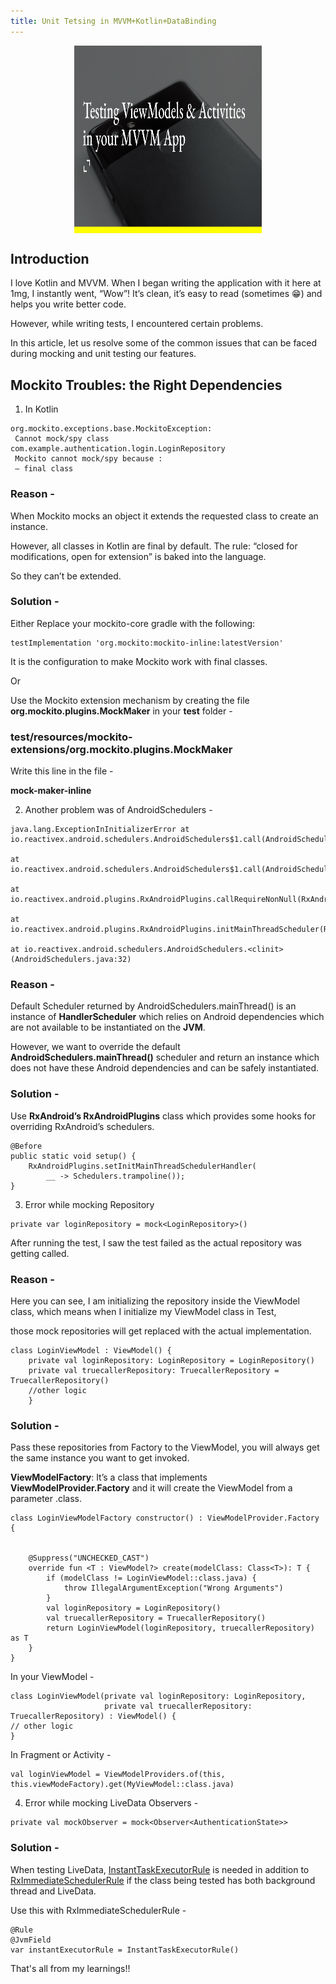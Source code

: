 ```yaml
---
title: Unit Tetsing in MVVM+Kotlin+DataBinding
---
```


<div style="text-align:center">
<img align="center" width="300" height="300" src="/Images/Article/testing.png">
</div>


## Introduction

I love Kotlin and MVVM. When I began writing the application with it here at 1mg, I instantly went, “Wow”! It’s clean, it’s easy to read (sometimes 😁) and helps you write better code.

However, while writing tests, I encountered certain problems.

In this article, let us resolve some of the common issues that can be faced during mocking and unit testing our features.

## Mockito Troubles: the Right Dependencies

1) In Kotlin

```
org.mockito.exceptions.base.MockitoException:
 Cannot mock/spy class com.example.authentication.login.LoginRepository
 Mockito cannot mock/spy because :
 — final class
 ```

### Reason -

When Mockito mocks an object it extends the requested class to create an instance.

However, all classes in Kotlin are final by default. The rule: “closed for modifications, open for extension” is baked into the language.

So they can’t be extended.

### Solution -

Either Replace your mockito-core gradle with the following:

```
testImplementation 'org.mockito:mockito-inline:latestVersion'
```

It is the configuration to make Mockito work with final classes.

Or

Use the Mockito extension mechanism by creating the file <b>org.mockito.plugins.MockMaker</b> in your <b>test</b> folder -

### test/resources/mockito-extensions/org.mockito.plugins.MockMaker

Write this line in the file -

<b>mock-maker-inline</b>

2) Another problem was of AndroidSchedulers -

```
java.lang.ExceptionInInitializerError at io.reactivex.android.schedulers.AndroidSchedulers$1.call(AndroidSchedulers.java:35)

at io.reactivex.android.schedulers.AndroidSchedulers$1.call(AndroidSchedulers.java:33)

at io.reactivex.android.plugins.RxAndroidPlugins.callRequireNonNull(RxAndroidPlugins.java:70)

at io.reactivex.android.plugins.RxAndroidPlugins.initMainThreadScheduler(RxAndroidPlugins.java:40)

at io.reactivex.android.schedulers.AndroidSchedulers.<clinit>(AndroidSchedulers.java:32)
```

### Reason -

Default Scheduler returned by AndroidSchedulers.mainThread() is an instance of <b>HandlerScheduler</b> which relies on Android dependencies which are not available to be instantiated on the <b>JVM</b>.

However, we want to override the default <b>AndroidSchedulers.mainThread()</b> scheduler and return an instance which does not have these Android dependencies and can be safely instantiated.

### Solution -

Use <b>RxAndroid’s RxAndroidPlugins</b> class which provides some hooks for overriding RxAndroid’s schedulers.

```
@Before
public static void setup() {
    RxAndroidPlugins.setInitMainThreadSchedulerHandler(
        __ -> Schedulers.trampoline());
}
```

3) Error while mocking Repository

```
private var loginRepository = mock<LoginRepository>()
```

After running the test, I saw the test failed as the actual repository was getting called.

### Reason -

Here you can see, I am initializing the repository inside the ViewModel class, which means when I initialize my ViewModel class in Test,

those mock repositories will get replaced with the actual implementation.

```
class LoginViewModel : ViewModel() {
    private val loginRepository: LoginRepository = LoginRepository()
    private val truecallerRepository: TruecallerRepository = TruecallerRepository()
    //other logic
    }
```

### Solution -

Pass these repositories from Factory to the ViewModel, you will always get the same instance you want to get invoked.

<b>ViewModelFactory</b>: It’s a class that implements <b>ViewModelProvider.Factory</b> and it will create the ViewModel from a parameter .class.

```
class LoginViewModelFactory constructor() : ViewModelProvider.Factory {


    @Suppress("UNCHECKED_CAST")
    override fun <T : ViewModel?> create(modelClass: Class<T>): T {
        if (modelClass != LoginViewModel::class.java) {
            throw IllegalArgumentException("Wrong Arguments")
        }
        val loginRepository = LoginRepository()
        val truecallerRepository = TruecallerRepository()
        return LoginViewModel(loginRepository, truecallerRepository) as T
    }
}
```

In your ViewModel -

```
class LoginViewModel(private val loginRepository: LoginRepository,
                     private val truecallerRepository: TruecallerRepository) : ViewModel() {
// other logic
}
```

In Fragment or Activity -

```
val loginViewModel = ViewModelProviders.of(this, this.viewModeFactory).get(MyViewModel::class.java)
```

4) Error while mocking LiveData Observers -

```
private val mockObserver = mock<Observer<AuthenticationState>>
```

### Solution -

When testing LiveData, [InstantTaskExecutorRule](https://developer.android.com/reference/android/arch/core/executor/testing/InstantTaskExecutorRule) is needed in addition to [RxImmediateSchedulerRule](https://stackoverflow.com/questions/43356314/android-rxjava-2-junit-test-getmainlooper-in-android-os-looper-not-mocked-runt/43356315#43356315) if the class being tested has both background thread and LiveData.

Use this with RxImmediateSchedulerRule -

```
@Rule
@JvmField
var instantExecutorRule = InstantTaskExecutorRule()
```

That's all from my learnings!!








